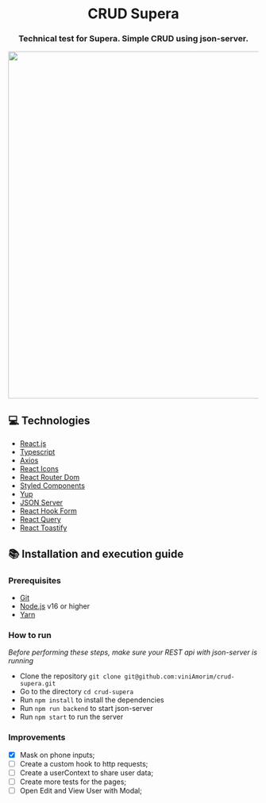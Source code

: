 <h1 align="center">
  CRUD Supera
</h1>

<h3 align="center">
Technical test for Supera. Simple CRUD using json-server.
</h3>

<div>
  <img src="https://user-images.githubusercontent.com/70040371/271838923-a380a0f3-5ba6-48fb-afb2-76c280461d46.png" width="700px" />
</div>

## :computer: Technologies

- [React.js](https://pt-br.reactjs.org/)
- [Typescript](https://www.typescriptlang.org/)
- [Axios](https://github.com/axios/axios)
- [React Icons](https://react-icons.github.io/react-icons/)
- [React Router Dom](https://reacttraining.com/react-router/web/guides/quick-start)
- [Styled Components](https://styled-components.com/)
- [Yup](https://github.com/jquense/yup)
- [JSON Server](https://github.com/typicode/json-server)
- [React Hook Form](https://react-hook-form.com/)
- [React Query](https://react-query.tanstack.com/)
- [React Toastify](https://fkhadra.github.io/react-toastify/introduction)


## :books: Installation and execution guide

### Prerequisites

- [Git](https://git-scm.com/)
- [Node.js](https://nodejs.org/en/) v16 or higher
- [Yarn](https://yarnpkg.com/)

### How to run

<i>Before performing these steps, make sure your REST api with json-server is running</i>

- Clone the repository ```git clone git@github.com:viniAmorim/crud-supera.git```
- Go to the directory ```cd crud-supera```
- Run ```npm install``` to install the dependencies
- Run ```npm run backend``` to start json-server
- Run ```npm start``` to run the server

### Improvements

- [X] Mask on phone inputs;
- [ ] Create a custom hook to http requests;
- [ ] Create a userContext to share user data;
- [ ] Create more tests for the pages;
- [ ] Open Edit and View User with Modal;